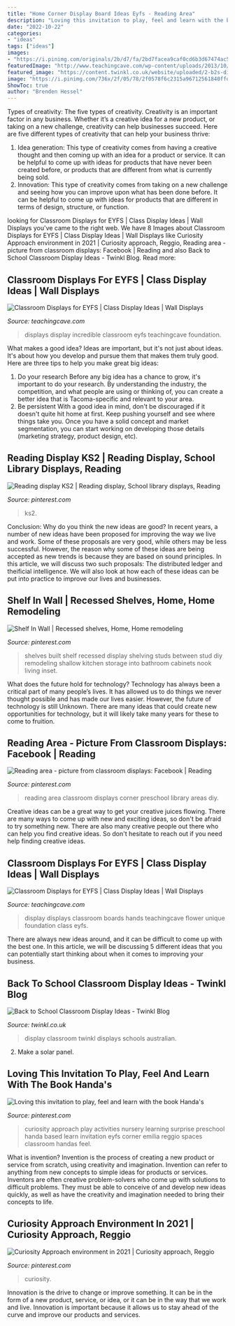 ```yaml
---
title: "Home Corner Display Board Ideas Eyfs - Reading Area"
description: "Loving this invitation to play, feel and learn with the book handa&#039;s"
date: "2022-10-22"
categories:
- "ideas"
tags: ["ideas"]
images:
- "https://i.pinimg.com/originals/2b/d7/fa/2bd7facea9caf0cd6b3d67474ac5caf1.jpg"
featuredImage: "http://www.teachingcave.com/wp-content/uploads/2013/10/display-flower-hands.jpg"
featured_image: "https://content.twinkl.co.uk/website/uploaded/2-b2s-display-ideas-blog-1545100809.jpg"
image: "https://i.pinimg.com/736x/2f/05/78/2f0578f6c2315a96712561840ffdd9b7.jpg"
ShowToc: true
author: "Brenden Hessel"
---
```



Types of creativity: The five types of creativity.
Creativity is an important factor in any business. Whether it’s a creative idea for a new product, or taking on a new challenge, creativity can help businesses succeed. Here are five different types of creativity that can help your business thrive: 
1. Idea generation: This type of creativity comes from having a creative thought and then coming up with an idea for a product or service. It can be helpful to come up with ideas for products that have never been created before, or products that are different from what is currently being sold. 
2. Innovation: This type of creativity comes from taking on a new challenge and seeing how you can improve upon what has been done before. It can be helpful to come up with ideas for products that are different in terms of design, structure, or function. 

	

		
looking for Classroom Displays for EYFS | Class Display Ideas | Wall Displays you've came to the right web. We have 8 Images about Classroom Displays for EYFS | Class Display Ideas | Wall Displays like Curiosity Approach environment in 2021 | Curiosity approach, Reggio, Reading area - picture from classroom displays: Facebook | Reading and also Back to School Classroom Display Ideas - Twinkl Blog. Read more:
		
    
## Classroom Displays For EYFS | Class Display Ideas | Wall Displays

<img loading=lazy src="https://www.teachingcave.com/wp-content/uploads/2013/10/Hulk1.jpg" onerror="this.onerror=null;this.src='https://tse4.mm.bing.net/th?id=OIP.c39WzdhLARknRhEcnh7fwwHaHa&amp;pid=15.1';" alt="Classroom Displays for EYFS | Class Display Ideas | Wall Displays">

_Source: teachingcave.com_

>displays display incredible classroom eyfs teachingcave foundation. 

	

What makes a good idea?
Ideas are important, but it's not just about ideas. It's about how you develop and pursue them that makes them truly good. Here are three tips to help you make great big ideas:
1. Do your research 
Before any big idea has a chance to grow, it's important to do your research. By understanding the industry, the competition, and what people are using or thinking of, you can create a better idea that is Tacoma-specific and relevant to your area. 
2. Be persistent 
With a good idea in mind, don't be discouraged if it doesn't quite hit home at first. Keep pushing yourself and see where things take you. Once you have a solid concept and market segmentation, you can start working on developing those details (marketing strategy, product design, etc). 

    
## Reading Display KS2 | Reading Display, School Library Displays, Reading

<img loading=lazy src="https://i.pinimg.com/originals/1c/71/00/1c71008c4a5960aac8c7287d114dcb89.jpg" onerror="this.onerror=null;this.src='https://tse4.mm.bing.net/th?id=OIP.Nc1hRqzujKowcnS8zkn9XgHaJ4&amp;pid=15.1';" alt="Reading display KS2 | Reading display, School library displays, Reading">

_Source: pinterest.com_

>ks2. 

	

Conclusion: Why do you think the new ideas are good?
In recent years, a number of new ideas have been proposed for improving the way we live and work. Some of these proposals are very good, while others may be less successful. However, the reason why some of these ideas are being accepted as new trends is because they are based on sound principles. In this article, we will discuss two such proposals: The distributed ledger and theificial intelligence. We will also look at how each of these ideas can be put into practice to improve our lives and businesses.

    
## Shelf In Wall | Recessed Shelves, Home, Home Remodeling

<img loading=lazy src="https://i.pinimg.com/736x/e9/61/0a/e9610ae66c5067a7338540e50fcdd1e0--built-in-shelves-display-shelves.jpg" onerror="this.onerror=null;this.src='https://tse3.mm.bing.net/th?id=OIP.3e82YoZlReKX4gsakaKwxwHaJ4&amp;pid=15.1';" alt="Shelf In Wall | Recessed shelves, Home, Home remodeling">

_Source: pinterest.com_

>shelves built shelf recessed display shelving studs between stud diy remodeling shallow kitchen storage into bathroom cabinets nook living inset. 

	

What does the future hold for technology?
Technology has always been a critical part of many people’s lives. It has allowed us to do things we never thought possible and has made our lives easier. However, the future of technology is still Unknown. There are many ideas that could create new opportunities for technology, but it will likely take many years for these to come to fruition.

    
## Reading Area - Picture From Classroom Displays: Facebook | Reading

<img loading=lazy src="https://i.pinimg.com/originals/2b/d7/fa/2bd7facea9caf0cd6b3d67474ac5caf1.jpg" onerror="this.onerror=null;this.src='https://tse4.mm.bing.net/th?id=OIP.osdEQTOrcsrFyX4rHBg-vAHaJ4&amp;pid=15.1';" alt="Reading area - picture from classroom displays: Facebook | Reading">

_Source: pinterest.com_

>reading area classroom displays corner preschool library areas diy. 

	

Creative ideas can be a great way to get your creative juices flowing. There are many ways to come up with new and exciting ideas, so don't be afraid to try something new. There are also many creative people out there who can help you find creative ideas. So don't hesitate to reach out if you need help finding creative ideas.

    
## Classroom Displays For EYFS | Class Display Ideas | Wall Displays

<img loading=lazy src="http://www.teachingcave.com/wp-content/uploads/2013/10/display-flower-hands.jpg" onerror="this.onerror=null;this.src='https://tse4.mm.bing.net/th?id=OIP.Q950TOtmcxuNeKsCAD9lsgHaNJ&amp;pid=15.1';" alt="Classroom Displays for EYFS | Class Display Ideas | Wall Displays">

_Source: teachingcave.com_

>display displays classroom boards hands teachingcave flower unique foundation class eyfs. 

	

There are always new ideas around, and it can be difficult to come up with the best one. In this article, we will be discussing 5 different ideas that you can potentially start thinking about when it comes to improving your business.

    
## Back To School Classroom Display Ideas - Twinkl Blog

<img loading=lazy src="https://content.twinkl.co.uk/website/uploaded/2-b2s-display-ideas-blog-1545100809.jpg" onerror="this.onerror=null;this.src='https://tse1.mm.bing.net/th?id=OIP.4Mh25D_xWHEGoY86Q0kWDQHaD0&amp;pid=15.1';" alt="Back to School Classroom Display Ideas - Twinkl Blog">

_Source: twinkl.co.uk_

>display classroom twinkl displays schools australian. 

	

2. Make a solar panel.

    
## Loving This Invitation To Play, Feel And Learn With The Book Handa&#039;s

<img loading=lazy src="https://i.pinimg.com/736x/c5/6b/00/c56b00fada8ac36c1d65885bae28ca2a.jpg" onerror="this.onerror=null;this.src='https://tse3.mm.bing.net/th?id=OIP.Jardcd6vyQ_Hdu2YaRtFrQHaJ4&amp;pid=15.1';" alt="Loving this invitation to play, feel and learn with the book Handa&#039;s">

_Source: pinterest.com_

>curiosity approach play activities nursery learning surprise preschool handa based learn invitation eyfs corner emilia reggio spaces classroom handas feel. 

	

What is invention?
Invention is the process of creating a new product or service from scratch, using creativity and imagination. Invention can refer to anything from new concepts to simple ideas for products or services. Inventors are often creative problem-solvers who come up with solutions to difficult problems. They must be able to conceive of and develop new ideas quickly, as well as have the creativity and imagination needed to bring their concepts to life.

    
## Curiosity Approach Environment In 2021 | Curiosity Approach, Reggio

<img loading=lazy src="https://i.pinimg.com/736x/2f/05/78/2f0578f6c2315a96712561840ffdd9b7.jpg" onerror="this.onerror=null;this.src='https://tse3.mm.bing.net/th?id=OIP.PAd8pFBR8TQapK3FO8-8iQHaFj&amp;pid=15.1';" alt="Curiosity Approach environment in 2021 | Curiosity approach, Reggio">

_Source: pinterest.com_

>curiosity. 

	

Innovation is the drive to change or improve something. It can be in the form of a new product, service, or idea, or it can be in the way that we work and live. Innovation is important because it allows us to stay ahead of the curve and improve our products and services.

